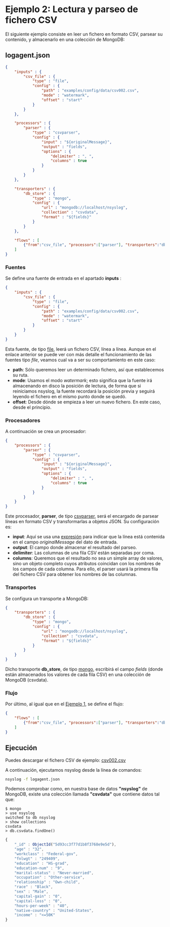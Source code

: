 # Ejemplo 2: Lectura y parseo de fichero CSV

El siguiente ejemplo consiste en leer un fichero en formato CSV, parsear su contenido, y almacenarlo en una colección de MongoDB:

## logagent.json

```json
{
	"inputs" : {
		"csv_file" : {
			"type" : "file",
			"config" : {
				"path" : "examples/config/data/csv002.csv",
				"mode" : "watermark",
				"offset" : "start"
			}
		}
	},

	"processors" : {
		"parser" : {
			"type" : "csvparser",
			"config" : {
				"input" : "${originalMessage}",
				"output" : "fields",
				"options" : {
					"delimiter" : ", ",
					"columns" : true
				}
			}
		}
	},

	"transporters" : {
		"db_store" : {
			"type" : "mongo",
			"config" : {
				"url" : "mongodb://localhost/nsyslog",
				"collection" : "csvdata",
				"format" : "${fields}"
			}
		}
	},

	"flows" : [
		{"from":"csv_file", "processors":["parser"], "transporters":"db_store"}
	]
}
```

### Fuentes
Se define una fuente de entrada en el apartado **inputs** :
```json
{
	"inputs" : {
		"csv_file" : {
			"type" : "file",
			"config" : {
				"path" : "examples/config/data/csv002.csv",
				"mode" : "watermark",
				"offset" : "start"
			}
		}
	}
}
```
Esta fuente, de tipo [file](../inputs/file.md), leerá un fichero CSV, línea a línea. Aunque en el enlace anterior se puede ver con más detalle el funcionamiento de las fuentes tipo *file*, veamos cual va a ser su comportamiento en este caso:
* **path**: Sólo queremos leer un determinado fichero, así que establecemos su ruta.
* **mode**: Usamos el modo *watermark*; esto significa que la fuente irá almacenando en disco la posición de lectura, de forma que si reiniciamos nsyslog, la fuente recordará la posición previa y seguirá leyendo el fichero en el mismo punto donde se quedó.
* **offset**: Desde dónde se empieza a leer un nuevo fichero. En este caso, desde el principio.

### Procesadores
A continuación se crea un procesador:
```json
{
	"processors" : {
		"parser" : {
			"type" : "csvparser",
			"config" : {
				"input" : "${originalMessage}",
				"output" : "fields",
				"options" : {
					"delimiter" : ", ",
					"columns" : true
				}
			}
		}
	}
}
```
Este procesador, **parser**, de tipo [csvparser](../processors/csvparser.md), será el encargado de parsear líneas en formato CSV y transformarlas a objetos JSON. Su configuración es:
* **input**: Aquí se usa una [expresión](expressions.md) para indicar que la línea está contenida en el campo *originalMessage* del dato de entrada.
* **output**: El campo donde almacenar el resultado del parseo.
* **delimiter**: Las columnas de una fila CSV están separadas por coma.
* **columns**: Queremos que el resultado no sea un simple array de valores, sino un objeto completo cuyos atributos coincidan con los nombres de los campos de cada columna. Para ello, el parser usará la primera fila del fichero CSV para obtener los nombres de las columnas.

### Transportes
Se configura un transporte a MongoDB:
```json
{
	"transporters" : {
		"db_store" : {
			"type" : "mongo",
			"config" : {
				"url" : "mongodb://localhost/nsyslog",
				"collection" : "csvdata",
				"format" : "${fields}"
			}
		}
	}
}
```

Dicho transporte **db_store**, de tipo [mongo](../transporters/mongo.md), escribirá el campo *fields* (donde están almacenados los valores de cada fila CSV) en una colección de MongoDB (csvdata).

### Flujo
Por último, al igual que en el [Ejemplo 1](example1.md), se define el flujo:
```json
{
	"flows" : [
		{"from":"csv_file", "processors":["parser"], "transporters":"db_store"}
	]
}
```

## Ejecución
Puedes descargar el fichero CSV de ejemplo: [csv002.csv](/assets/csv002.csv)

A continuación, ejecutamos nsyslog desde la línea de comandos:
```bash
nsyslog -f logagent.json
```

Podemos comprobar como, en nuestra base de datos **"nsyslog"** de MongoDB, existe una colección llamada **"csvdata"** que contiene datos tal que:
```shell
$ mongo
> use nsyslog
switched to db nsyslog
> show collections
csvdata
> db.csvdata.findOne()
```
```javascript
{
	"_id" : ObjectId("5d93cc3f77d1b8f3768e9e5d"),
	"age" : "32",
	"workclass" : "Federal-gov",
	"fnlwgt" : "249409",
	"education" : "HS-grad",
	"education-num" : "9",
	"marital-status" : "Never-married",
	"occupation" : "Other-service",
	"relationship" : "Own-child",
	"race" : "Black",
	"sex" : "Male",
	"capital-gain" : "0",
	"capital-loss" : "0",
	"hours-per-week" : "40",
	"native-country" : "United-States",
	"income" : "<=50K"
}

```
